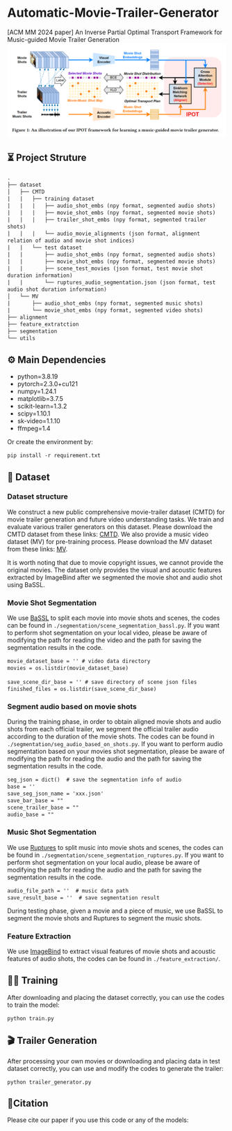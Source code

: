 # Automatic-Movie-Trailer-Generator
[ACM MM 2024 paper] An Inverse Partial Optimal Transport Framework for Music-guided Movie Trailer Generation
![scheme](img/ipot_schemes.png)

## ⏳ Project Struture
```
.
├── dataset
│   ├── CMTD
|   |   ├── training dataset
|   |   |   ├── audio_shot_embs (npy format, segmented audio shots)
|   |   |   ├── movie_shot_embs (npy format, segmented movie shots)
|   |   |   ├── trailer_shot_embs (npy format, segmented trailer shots)
|   |   |   └── audio_movie_alignments (json format, alignment relation of audio and movie shot indices)
|   |   └── test dataset
|   |       ├── audio_shot_embs (npy format, segmented audio shots)
|   |       ├── movie_shot_embs (npy format, segmented movie shots)
|   |       ├── scene_test_movies (json format, test movie shot duration information)
|   |       └── ruptures_audio_segmentation.json (json format, test audio shot duration information)
│   └── MV
|       ├── audio_shot_embs (npy format, segmented music shots)
|       └── movie_shot_embs (npy format, segmented video shots)
├── alignment
├── feature_extratction
├── segmentation
└── utils
```
## ⚙️ Main Dependencies
- python=3.8.19
- pytorch=2.3.0+cu121
- numpy=1.24.1
- matplotlib=3.7.5
- scikit-learn=1.3.2
- scipy=1.10.1
- sk-video=1.1.10
- ffmpeg=1.4

Or create the environment by:
```commandline 
pip install -r requirement.txt
```

## 🎥 Dataset 
###  Dataset structure
We construct a new public comprehensive movie-trailer dataset (CMTD) for movie trailer generation and future video understanding tasks. We train and evaluate various trailer generators on this dataset. Please download the CMTD dataset from these links: [CMTD](https://drive.google.com/drive/folders/1qYKi9nsrHUiOZIAvA-uTFOsOj0rEAc26?usp=drive_link). We also provide a music video dataset (MV) for pre-training process. Please download the MV dataset from these links: [MV](https://drive.google.com/drive/folders/1FROsoTIi4lhgSHfLFJ4phE7ZFxj3udcP?usp=drive_link).

It is worth noting that due to movie copyright issues, we cannot provide the original movies. The dataset only provides the visual and acoustic features extracted by ImageBind after we segmented the movie shot and audio shot using BaSSL.


### Movie Shot Segmentation 
We use [BaSSL](https://github.com/kakaobrain/bassl) to split each movie into movie shots and scenes, the codes can be found in ```./segmentation/scene_segmentation_bassl.py```. 
If you want to perform shot segmentation on your local video, please be aware of modifying the path for reading the video and the path for saving the segmentation results in the code.

```commandline
movie_dataset_base = '' # video data directory
movies = os.listdir(movie_dataset_base)

save_scene_dir_base = '' # save directory of scene json files 
finished_files = os.listdir(save_scene_dir_base)
```

### Segment audio based on movie shots
During the training phase, in order to obtain aligned movie shots and audio shots from each official trailer, we segment the official trailer audio according to the duration of the movie shots.
The codes can be found in ```./segmentation/seg_audio_based_on_shots.py```. 
If you want to perform audio segmentation based on your movies shot segmentation, please be aware of modifying the path for reading the audio and the path for saving the segmentation results in the code.

```commandline
seg_json = dict()  # save the segmentation info of audio 
base = ''
save_seg_json_name = 'xxx.json'
save_bar_base = ""
scene_trailer_base = ""
audio_base = ""
```

### Music Shot Segmentation 
We use [Ruptures](https://github.com/deepcharles/ruptures) to split music into movie shots and scenes, the codes can be found in ```./segmentation/scene_segmentation_ruptures.py```. 
If you want to perform shot segmentation on your local audio, please be aware of modifying the path for reading the audio and the path for saving the segmentation results in the code.

```commandline
audio_file_path = ''  # music data path
save_result_base = ''  # save segmentation result
```
During testing phase, given a movie and a piece of music, we use BaSSL to segment the movie shots and Ruptures to segment the music shots.


### Feature Extraction
We use [ImageBind](https://github.com/facebookresearch/ImageBind) to extract visual features of movie shots and acoustic features of audio shots, the codes can be found in ```./feature_extraction/```. 


## 🏃‍♂️ Training
After downloading and placing the dataset correctly, you can use the codes to train the model: 
```
python train.py
```

## 🎬 Trailer Generation
After processing your own movies or downloading and placing data in test dataset correctly, you can use and modify the codes to generate the trailer: 
```
python trailer_generator.py
```

## 📖Citation
Please cite our paper if you use this code or any of the models:
```

```
